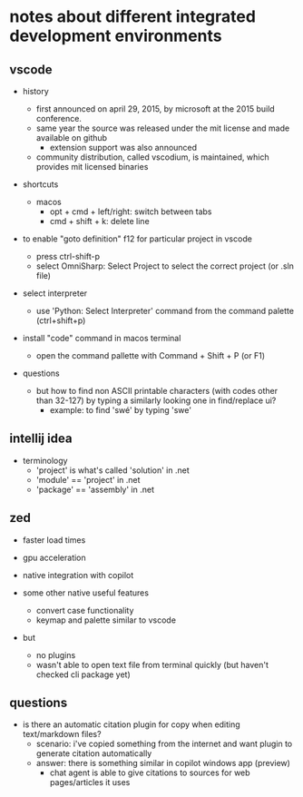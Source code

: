 # notes about different integrated development environments

## vscode

- history
  - first announced on april 29, 2015, by microsoft at the 2015 build conference. 
  - same year the source was released under the mit license and made available on github
    - extension support was also announced
  - community distribution, called vscodium, is maintained, which provides mit licensed binaries

- shortcuts
  - macos
    - opt + cmd + left/right:   switch between tabs
    - cmd + shift + k:          delete line

- to enable "goto definition" f12 for particular project in vscode
  - press ctrl-shift-p 
  - select OmniSharp: Select Project to select the correct project (or .sln file)

- select interpreter
    - use 'Python: Select Interpreter' command from the command palette (ctrl+shift+p)

- install "code" command in macos terminal
  - open the command pallette with Command + Shift + P (or F1)

- questions
  - but how to find non ASCII printable characters (with codes other than 32-127) by typing a similarly looking one in find/replace ui?
    - example: to find 'swé' by typing 'swe'


## intellij idea

- terminology
  - 'project' is what's called 'solution' in .net
  - 'module' == 'project' in .net
  - 'package' == 'assembly' in .net


## zed

- faster load times
- gpu acceleration
- native integration with copilot
- some other native useful features
  - convert case functionality
  - keymap and palette similar to vscode

- but
  - no plugins
  - wasn't able to open text file from terminal quickly (but haven't checked cli package yet)


## questions

- is there an automatic citation plugin for copy when editing text/markdown files?
  - scenario: i've copied something from the internet and want plugin to generate citation automatically
  - answer: there is something similar in copilot windows app (preview)
    - chat agent is able to give citations to sources for web pages/articles it uses